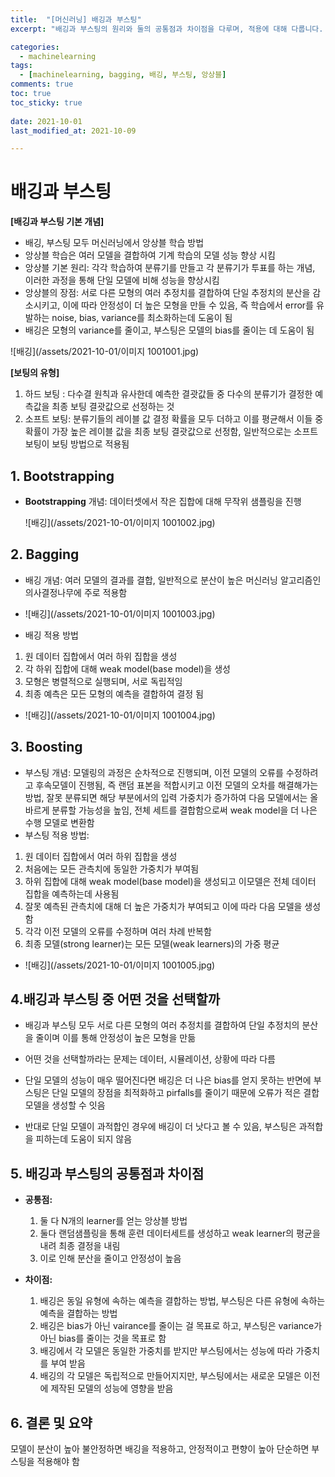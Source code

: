 ```yaml
---
title:  "[머신러닝] 배깅과 부스팅"
excerpt: "배깅과 부스팅의 원리와 둘의 공통점과 차이점을 다루며, 적용에 대해 다룹니다. "

categories:
  - machinelearning
tags:
  - [machinelearning, bagging, 배깅, 부스팅, 앙상블]
comments: true
toc: true
toc_sticky: true
 
date: 2021-10-01
last_modified_at: 2021-10-09

---
```





# 배깅과 부스팅

**[배깅과 부스팅 기본 개념]**

- 배깅, 부스팅 모두 머신러닝에서 앙상블 학습 방법
- 앙상블 학습은 여러 모델을 결합하여 기계 학습의 모델 성능 향상 시킴
- 앙상블 기본 원리: 각각 학습하여 분류기를 만들고 각 분류기가 투표를 하는 개념, 이러한 과정을 통해 단일 모델에 비해 성능을 향상시킴
- 앙상블의 장점: 서로 다른 모형의 여러 추정치를 결합하여 단일 추정치의 분산을 감소시키고, 이에 따라 안정성이 더 높은 모형을 만들 수 있음, 즉 학습에서 error를 유발하는 noise, bias, variance를 최소화하는데 도움이 됨
- 배깅은 모형의 variance를 줄이고, 부스팅은 모델의 bias를 줄이는 데 도움이 됨  

![배깅](/assets/2021-10-01/이미지 1001001.jpg)

**[보팅의 유형]**

  1. 하드 보팅 : 다수결 원칙과 유사한데 예측한 결괏값들 중 다수의 분류기가 결정한 예측값을 최종 보팅 결괏값으로 선정하는 것
  2. 소프트 보팅: 분류기들의 레이블 값 결정 확률을 모두 더하고 이를 평균해서 이들 중 확률이 가장 높은 레이블 값을 최종 보팅 결괏값으로 선정함, 일반적으로는 소프트 보팅이 보팅 방법으로 적용됨


## 1. Bootstrapping

- **Bootstrapping** 개념: 데이터셋에서 작은 집합에 대해 무작위 샘플링을 진행

  ![배깅](/assets/2021-10-01/이미지 1001002.jpg)

## 2. Bagging

- 배깅 개념: 여러 모델의 결과를 결합, 일반적으로 분산이 높은 머신러닝 알고리즘인 의사결정나무에 주로 적용함
- ![배깅](/assets/2021-10-01/이미지 1001003.jpg)

- 배깅 적용 방법
1) 원 데이터 집합에서 여러 하위 집합을 생성
2) 각 하위 집합에 대해 weak model(base model)을 생성
3) 모형은 병렬적으로 실행되며, 서로 독립적임
4) 최종 예측은 모든 모형의 예측을 결합하여 결정 됨
- ![배깅](/assets/2021-10-01/이미지 1001004.jpg)

## 3. Boosting


- 부스팅 개념: 모델링의 과정은 순차적으로 진행되며, 이전 모델의 오류를 수정하려고 후속모델이 진행됨, 즉 랜덤 표본을 적합시키고 이전 모델의 오차를 해결해가는 방법, 잘못 분류되면 해당 부분에서의 입력 가중치가 증가하여 다음 모델에서는 올바르게 분류할 가능성을 높임, 전체 세트를 결합함으로써 weak model을 더 나은 수행 모델로 변환함
- 부스팅 적용 방법:
1) 원 데이터 집합에서 여러 하위 집합을 생성
2) 처음에는 모든 관측치에 동일한 가중치가 부여됨
3) 하위 집합에 대해 weak model(base model)을 생성되고 이모델은 전체 데이터 집합을 예측하는데 사용됨
4) 잘못 예측된 관측치에 대해 더 높은 가중치가 부여되고 이에 따라 다음 모델을 생성함
5) 각각 이전 모델의 오류를 수정하며 여러 차례 반복함
6) 최종 모델(strong learner)는 모든 모델(weak learners)의 가중 평균
- ![배깅](/assets/2021-10-01/이미지 1001005.jpg)
## 4.배깅과 부스팅 중 어떤 것을 선택할까

- 배깅과 부스팅 모두 서로 다른 모형의 여러 추정치를 결합하여 단일 추정치의 분산을 줄이며 이를 통해 안정성이 높은 모형을 만듦

- 어떤 것을 선택할까라는 문제는 데이터, 시뮬레이션, 상황에 따라 다름

- 단일 모델의 성능이 매우 떨어진다면 배깅은 더 나은 bias를 얻지 못하는 반면에 부스팅은 단일 모델의 장점을 최적화하고 pirfalls를 줄이기 때문에 오류가 적은 결합 모델을 생성할 수 잇음

- 반대로 단일 모델이 과적합인 경우에 배깅이 더 낫다고 볼 수 있음, 부스팅은 과적합을 피하는데 도움이 되지 않음
## 5. 배깅과 부스팅의 공통점과 차이점
- **공통점:** 

  1) 둘 다 N개의 learner를 얻는 앙상블 방법
  2) 둘다 랜덤샘플링을 통해 훈련 데이터세트를 생성하고 weak learner의 평균을 내려 최종 결정을 내림
  3) 이로 인해 분산을 줄이고 안정성이 높음

- **차이점:** 
  1) 배깅은 동일 유형에 속하는 예측을 결합하는 방법, 부스팅은 다른 유형에 속하는 예측을 결합하는 방법
  2) 배깅은 bias가 아닌 vairance를 줄이는 걸 목표로 하고, 부스팅은 variance가 아닌 bias를 줄이는 것을 목표로 함
  3) 배깅에서 각 모델은 동일한 가중치를 받지만 부스팅에서는 성능에 따라 가중치를 부여 받음
  4) 배깅의 각 모델은 독립적으로 만들어지지만, 부스팅에서는 새로운 모델은 이전에 제작된 모델의 성능에 영향을 받음

## 6. 결론 및 요약
  모델이 분산이 높아 불안정하면 배깅을 적용하고, 안정적이고 편향이 높아 단순하면 부스팅을 적용해야 함